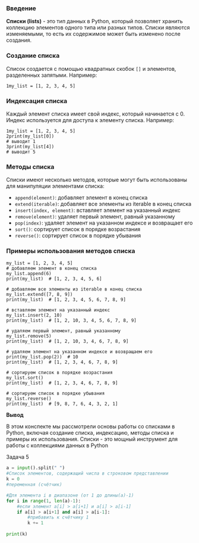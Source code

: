 ### Введение

**Списки (lists)** - это тип данных в Python, который позволяет хранить коллекцию элементов одного типа или разных типов. Списки являются изменяемыми, то есть их содержимое может быть изменено после создания.

### Создание списка

Список создается с помощью квадратных скобок `[]` и элементов, разделенных запятыми. Например:

`1my_list = [1, 2, 3, 4, 5]`

### Индексация списка

Каждый элемент списка имеет свой индекс, который начинается с 0. Индекс используется для доступа к элементу списка. Например:

```
1my_list = [1, 2, 3, 4, 5] 
2print(my_list[0])  
# выводит 1 
3print(my_list[4])  
# выводит 5
```

### Методы списка

Списки имеют несколько методов, которые могут быть использованы для манипуляции элементами списка:

- `append(element)`: добавляет элемент в конец списка
- `extend(iterable)`: добавляет все элементы из iterable в конец списка
- `insert(index, element)`: вставляет элемент на указанный индекс
- `remove(element)`: удаляет первый элемент, равный указанному
- `pop(index)`: удаляет элемент на указанном индексе и возвращает его
- `sort()`: сортирует список в порядке возрастания
- `reverse()`: сортирует список в порядке убывания

### Примеры использования методов списка

```
my_list = [1, 2, 3, 4, 5]
# добавляем элемент в конец списка
my_list.append(6)
print(my_list)  # [1, 2, 3, 4, 5, 6]

# добавляем все элементы из iterable в конец списка
my_list.extend([7, 8, 9])
print(my_list)  # [1, 2, 3, 4, 5, 6, 7, 8, 9]

# вставляем элемент на указанный индекс
my_list.insert(2, 10)
print(my_list)  # [1, 2, 10, 3, 4, 5, 6, 7, 8, 9]

# удаляем первый элемент, равный указанному
my_list.remove(5)
print(my_list)  # [1, 2, 10, 3, 4, 6, 7, 8, 9]

# удаляем элемент на указанном индексе и возвращаем его
print(my_list.pop(2))  # 10
print(my_list)  # [1, 2, 3, 4, 6, 7, 8, 9]

# сортируем список в порядке возрастания
my_list.sort()
print(my_list)  # [1, 2, 3, 4, 6, 7, 8, 9]

# сортируем список в порядке убывания
my_list.reverse()
print(my_list)  # [9, 8, 7, 6, 4, 3, 2, 1]
```

**Вывод**

В этом конспекте мы рассмотрели основы работы со списками в Python, включая создание списка, индексацию, методы списка и примеры их использования. Списки - это мощный инструмент для работы с коллекциями данных в Python

Задача 5
```python
a = input().split(" ")
#Список элементов, содержащий числа в строковом представлении
k = 0
#переменная (счётчик)

#Для элемента i в диапазоне (от 1 до длины(а)-1)
for i in range(1, len(a)-1):
    #если элемент a[i] > a[i+1] и a[i] > a[i-1]
    if a[i] > a[i+1] and a[i] > a[i-1]:
        #прибавить к счётчику 1
        k += 1
        
print(k)
```
